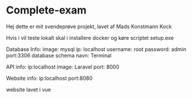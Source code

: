 # Complete-exam
Hej dette er mit svendeprøve projekt, lavet af Mads Konstmann Kock

Hvis i vil teste lokalt skal i installere docker og køre scriptet setup.exe


Database Info:
image: mysql
ip: localhost
username: root
password: admin
port:3306
database schema navn: Terminal

API info:
ip:localhost
image: Laravel
port: 8000

Website info:
ip:localhost
port:8080

website lavet i vue